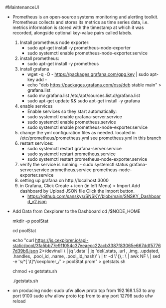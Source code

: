 #MaintenanceUI

  - Prometheus is an open-source systems monitoring and alerting toolkit. Prometheus collects and stores its metrics as time series data, i.e. metrics information is stored with the timestamp at which it was recorded, alongside optional key-value pairs called labels.
      1. Install prometheus node exporter:
          - sudo apt-get install -y prometheus-node-exporter
          - sudo systemctl enable prometheus-node-exporter.service 
      2. install prometheus:
         - sudo apt-get install -y prometheus
      3. install grafana
         - wget -q -O - https://packages.grafana.com/gpg.key | sudo apt-key add -
         - echo "deb https://packages.grafana.com/oss/deb stable main" > grafana.list
         - sudo mv grafana.list /etc/apt/sources.list.d/grafana.list
         - sudo apt-get update && sudo apt-get install -y grafana
      4. enable services
         - Enable services so they start automatically:
         - sudo systemctl enable grafana-server.service
         - sudo systemctl enable prometheus.service
         - sudo systemctl enable prometheus-node-exporter.service
      5. change the yml configuration files as needed. located in /etc/prometheus/prometheus.yml see prometheus.yml in this branch
      6. restart services:
          - sudo systemctl restart grafana-server.service
          - sudo systemctl restart prometheus.service
          - sudo systemctl restart prometheus-node-exporter.service       
      8. verify the service is running:
        - sudo systemctl status grafana-server.service prometheus.service prometheus-node-exporter.service
      9. setting up grafana on http://localhost:3000
      10. in Grafana, Click Create + icon (in left Menu) > Import Add dashboard by Upload JSON file Click the Import button.
            - https://github.com/sanskys/SNSKY/blob/main/SNSKY_Dashboard_v2.json
  
  - Add Data from Cexplorer to the Dashboard
      cd /$NODE_HOME
      
      mkdir -p poolStat
      
      cd poolStat
      
      echo "curl https://js.cexplorer.io/api-static/pool/3fa5bb77e911054c37eeaecc22acb3387f83065e667ddf57767d39b6.json 2>/dev/null \\
      | jq '.data' | jq 'del(.stats, .url , .img, .updated, .handles, .pool_id, .name, .pool_id_hash)' \\
      | tr -d \\\"{},: \\
      | awk NF \\
      | sed -e 's/^[ \t]*/cexplorer_/' > poolStat.prom" > getstats.sh
      
      chmod +x getstats.sh
      
      ./getstats.sh

  - on producing node:
      sudo ufw allow proto tcp from 192.168.1.53 to any port 9100
      sudo ufw allow proto tcp from <Monitoring Node IP address> to any port 12798
      sudo ufw reload 
